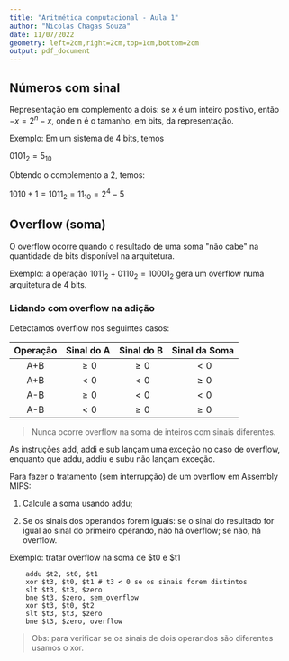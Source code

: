 ```yaml
---
title: "Aritmética computacional - Aula 1"
author: "Nicolas Chagas Souza"
date: 11/07/2022
geometry: left=2cm,right=2cm,top=1cm,bottom=2cm
output: pdf_document
---
```


## Números com sinal

Representação em complemento a dois: se $x$ é um inteiro positivo, então $-x=2^n-x$, onde n é o tamanho, em bits, da representação.

Exemplo: Em um sistema de 4 bits, temos

$0101_2=5_{10}$

Obtendo o complemento a 2, temos:

$1010 + 1 = 1011_2 = 11_{10} = 2^4-5$

## Overflow (soma)

O overflow ocorre quando o resultado de uma soma "não cabe" na quantidade de bits disponível na arquitetura.

Exemplo: a operação $1011_2 + 0110_2 = 10001_2$ gera um overflow numa arquitetura de 4 bits.

### Lidando com overflow na adição

Detectamos overflow nos seguintes casos:

|Operação|Sinal do A  |Sinal do B  |Sinal da Soma|
| :-: | :-: | :-: | :-: |
| A+B  | $\geq 0$ | $\geq 0$ | $< 0$     |
| A+B  | $< 0$    | $< 0$    | $\geq 0$  |
| A-B  | $\geq 0$ | $< 0$    | $< 0$     |
| A-B  | $< 0$    | $\geq 0$ | $\geq 0$  |

> Nunca ocorre overflow na soma de inteiros com sinais diferentes.

As instruções add, addi e sub lançam uma exceção no caso de overflow, enquanto que addu, addiu e subu não lançam exceção.

Para fazer o tratamento (sem interrupção) de um overflow em Assembly MIPS:

1. Calcule a soma usando addu;

2. Se os sinais dos operandos forem iguais: se o sinal do resultado for igual ao sinal do primeiro operando, não há overflow; se não, há overflow.

Exemplo: tratar overflow na soma de $t0 e $t1

```assembly
    addu $t2, $t0, $t1
    xor $t3, $t0, $t1 # t3 < 0 se os sinais forem distintos
    slt $t3, $t3, $zero 
    bne $t3, $zero, sem_overflow 
    xor $t3, $t0, $t2
    slt $t3, $t3, $zero
    bne $t3, $zero, overflow
```

> Obs: para verificar se os sinais de dois operandos são diferentes usamos o xor.
